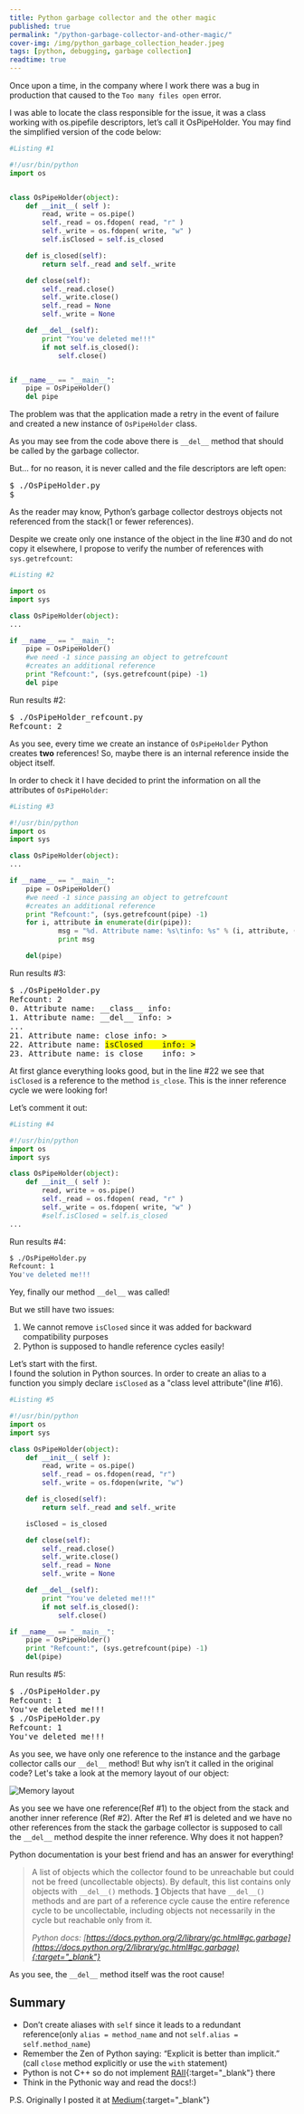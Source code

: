 ```yaml
---
title: Python garbage collector and the other magic
published: true
permalink: "/python-garbage-collector-and-other-magic/"
cover-img: /img/python_garbage_collection_header.jpeg
tags: [python, debugging, garbage collection]
readtime: true
---
```


Once upon a time, in the company where I work there was a bug in production that caused to the `Too many files open` error.

I was able to locate the class responsible for the issue, it was a class working with os.pipefile descriptors, let’s call it OsPipeHolder. You may find the simplified version of the code below:

```python
#Listing #1

#!/usr/bin/python
import os


class OsPipeHolder(object):
    def __init__( self ):
        read, write = os.pipe()
        self._read = os.fdopen( read, "r" )
        self._write = os.fdopen( write, "w" )
        self.isClosed = self.is_closed

    def is_closed(self):
        return self._read and self._write

    def close(self):
        self._read.close()
        self._write.close()
        self._read = None
        self._write = None

    def __del__(self):
        print "You've deleted me!!!"
        if not self.is_closed():
            self.close()


if __name__ == "__main__":
    pipe = OsPipeHolder()
    del pipe
```

The problem was that the application made a retry in the event of
failure and created a new instance of `OsPipeHolder` class.

As you may see from the code above there is `__del__` method that should be called by the garbage collector.

But… for no reason, it is never called and the file descriptors are left open:
<pre>
$ ./OsPipeHolder.py
$
</pre>

As the reader may know, Python’s garbage collector destroys objects not referenced from the stack(1 or fewer references).

Despite we create only one instance of the object in the line #30 and do not copy it elsewhere, I propose to verify the number of references with `sys.getrefcount`:

```python
#Listing #2

import os
import sys

class OsPipeHolder(object):
...

if __name__ == "__main__":
    pipe = OsPipeHolder()
    #we need -1 since passing an object to getrefcount
    #creates an additional reference
    print "Refcount:", (sys.getrefcount(pipe) -1)               
    del pipe
```

Run results #2:
<pre>
$ ./OsPipeHolder_refcount.py
Refcount: 2
</pre>
As you see, every time we create an instance of `OsPipeHolder` Python creates **two** references!
So, maybe there is an internal reference inside the object itself.

In order to check it I have decided to print the information on all the attributes of `OsPipeHolder`:

```python
#Listing #3

#!/usr/bin/python
import os
import sys

class OsPipeHolder(object):
...

if __name__ == "__main__":
    pipe = OsPipeHolder()
    #we need -1 since passing an object to getrefcount
    #creates an additional reference
    print "Refcount:", (sys.getrefcount(pipe) -1)          
    for i, attribute in enumerate(dir(pipe)):
            msg = "%d. Attribute name: %s\tinfo: %s" % (i, attribute, (getattr(pipe, attribute)))
            print msg

    del(pipe)
```

Run results #3:
<pre>
$ ./OsPipeHolder.py
Refcount: 2
0. Attribute name: __class__ info: <class '__main__.OsPipeHolder'>
1. Attribute name: __del__ info: <bound method OsPipeHolder.__del__ of <__main__.OsPipeHolder object at 0x7fe84a3bc110>>
...
21. Attribute name: close info: <bound method OsPipeHolder.close of <__main__.OsPipeHolder object at 0x7fe84a3bc110>>
22. Attribute name: <span style="background-color: #FFFF00">isClosed    info: <bound method OsPipeHolder.is_close of <__main__.OsPipeHolder object at 0x7fe84a3bc110>></span>
23. Attribute name: is_close    info: <bound method OsPipeHolder.is_close of <__main__.OsPipeHolder object at 0x7fe84a3bc110>>
</pre>

At first glance everything looks good, but in the line #22 we see that `isClosed` is a reference to the method `is_close`.
This is the inner reference cycle we were looking for!

Let’s comment it out:

```python
#Listing #4

#!/usr/bin/python
import os
import sys

class OsPipeHolder(object):
    def __init__( self ):
        read, write = os.pipe()
        self._read = os.fdopen( read, "r" )
        self._write = os.fdopen( write, "w" )
        #self.isClosed = self.is_closed
...
```

Run results #4:

```sh
$ ./OsPipeHolder.py
Refcount: 1
You've deleted me!!!
```

Yey, finally our method `__del__` was called!

But we still have two issues:

1. We cannot remove `isClosed` since it was added for backward compatibility purposes
1. Python is supposed to handle reference cycles easily!

Let’s start with the first.<br>
I found the solution in Python sources.
In order to create an alias to a function you simply declare `isClosed` as a "class level attribute"(line #16).

```python
#Listing #5

#!/usr/bin/python
import os
import sys

class OsPipeHolder(object):
    def __init__( self ):
        read, write = os.pipe()
        self._read = os.fdopen(read, "r")
        self._write = os.fdopen(write, "w")

    def is_closed(self):
        return self._read and self._write

    isClosed = is_closed

    def close(self):
        self._read.close()
        self._write.close()
        self._read = None
        self._write = None

    def __del__(self):
        print "You've deleted me!!!"
        if not self.is_closed():
            self.close()

if __name__ == "__main__":
    pipe = OsPipeHolder()
    print "Refcount:", (sys.getrefcount(pipe) -1)
    del(pipe)
```

Run results #5:
<pre>
$ ./OsPipeHolder.py
Refcount: 1
You've deleted me!!!
$ ./OsPipeHolder.py
Refcount: 1
You've deleted me!!!
</pre>

As you see, we have only one reference to the instance and the garbage collector calls our `__del__` method!
But why isn’t it called in the original code?
Let's take a look at the memory layout of our object:

![Memory layout](/img/mem_layout.jpeg)

As you see we have one reference(Ref #1) to the object from the stack and another inner reference (Ref #2).
After the Ref #1 is deleted and we have no other references from the stack the garbage collector is supposed to call the `__del__` method despite the inner reference.
Why does it not happen?

Python documentation is your best friend and has an answer for everything!

> A list of objects which the collector found to be unreachable but could not be freed (uncollectable objects).
> By default, this list contains only objects with `__del__()` methods.
> [1](https://docs.python.org/2/library/gc.html#id2) Objects that have `__del__()` methods and are part of a reference cycle
> cause the entire reference cycle to be uncollectable,
> including objects not necessarily in the cycle but reachable only from it.
>
> *Python docs: [https://docs.python.org/2/library/gc.html#gc.garbage](https://docs.python.org/2/library/gc.html#gc.garbage){:target="_blank"}*

As you see, the `__del__` method itself was the root cause!

## Summary ##

* Don’t create aliases with `self` since it leads to a redundant
reference(only `alias = method_name` and not `self.alias = self.method_name`)
* Remember the Zen of Python saying: “Explicit is better than implicit.” (call `close` method explicitly or use the `with` statement)
* Python is not C++ so do not implement [RAII](https://en.wikipedia.org/wiki/Resource_acquisition_is_initialization){:target="_blank"} there
* Think in the Pythonic way and read the docs!:)

P.S. Originally I posted it at [Medium](https://medium.com/@dimadanilov_71824/python-garbage-collector-and-other-magic-c563f9e959f9){:target="_blank"}
